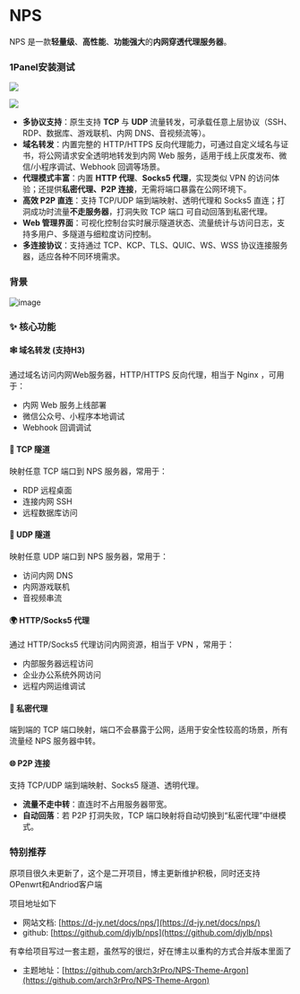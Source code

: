 # NPS
NPS 是一款**轻量级**、**高性能**、**功能强大**的**内网穿透代理服务器**。

### 1Panel安装测试
![](https://cdn.jsdelivr.net/gh/xiaoY233/PicList@main/public/assets/NPS.png)

![](https://img.shields.io/badge/Copyright-arch3rPro-ff9800?style=flat&logo=github&logoColor=white)

- **多协议支持**：原生支持 **TCP** 与 **UDP** 流量转发，可承载任意上层协议（SSH、RDP、数据库、游戏联机、内网 DNS、音视频流等）。
- **域名转发**：内置完整的 HTTP/HTTPS 反向代理能力，可通过自定义域名与证书，将公网请求安全透明地转发到内网 Web 服务，适用于线上灰度发布、微信/小程序调试、Webhook 回调等场景。
- **代理模式丰富**：内置 **HTTP 代理**、**Socks5 代理**，实现类似 VPN 的访问体验；还提供**私密代理、P2P 连接**，无需将端口暴露在公网环境下。
- **高效 P2P 直连**：支持 TCP/UDP 端到端映射、透明代理和 Socks5 直连；打洞成功时流量**不走服务器**，打洞失败 TCP 端口 可自动回落到私密代理。
- **Web 管理界面**：可视化控制台实时展示隧道状态、流量统计与访问日志，支持多用户、多隧道与细粒度访问控制。
- **多连接协议**：支持通过 TCP、KCP、TLS、QUIC、WS、WSS 协议连接服务器，适应各种不同环境需求。

### 背景

![image](https://cdn.jsdelivr.net/gh/djylb/nps/image/web.png)

### ✨ 核心功能

#### 🕸️ **域名转发** (支持H3)

通过域名访问内网Web服务器，HTTP/HTTPS 反向代理，相当于 Nginx ，可用于：

- 内网 Web 服务上线部署
- 微信公众号、小程序本地调试
- Webhook 回调调试

#### 🔌 **TCP 隧道**

映射任意 TCP 端口到 NPS 服务器，常用于：

- RDP 远程桌面
- 连接内网 SSH
- 远程数据库访问

#### 📡 **UDP 隧道**

映射任意 UDP 端口到 NPS 服务器，常用于：

- 访问内网 DNS
- 内网游戏联机
- 音视频串流

#### 🌍 **HTTP/Socks5 代理**

通过 HTTP/Socks5 代理访问内网资源，相当于 VPN ，常用于：

- 内部服务器远程访问
- 企业办公系统外网访问
- 远程内网运维调试

#### 🤫 **私密代理**

端到端的 TCP 端口映射，端口不会暴露于公网，适用于安全性较高的场景，所有流量经 NPS 服务器中转。

#### 🌐 **P2P 连接**

支持 TCP/UDP 端到端映射、Socks5 隧道、透明代理。

- **流量不走中转**：直连时不占用服务器带宽。
- **自动回落**：若 P2P 打洞失败，TCP 端口映射将自动切换到“私密代理”中继模式。

### 特别推荐

原项目很久未更新了，这个是二开项目，博主更新维护积极，同时还支持OPenwrt和Andriod客户端

项目地址如下

- 网站文档: [https://d-jy.net/docs/nps/](https://d-jy.net/docs/nps/)
- github: [https://github.com/djylb/nps](https://github.com/djylb/nps)

有幸给项目写过一套主题，虽然写的很烂，好在博主以重构的方式合并版本里面了

- 主题地址：[https://github.com/arch3rPro/NPS-Theme-Argon](https://github.com/arch3rPro/NPS-Theme-Argon)